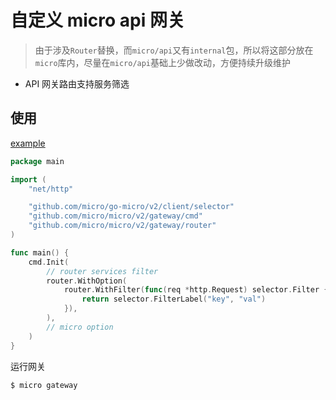 # 自定义 micro api 网关

> 由于涉及`Router`替换，而`micro/api`又有`internal`包，所以将这部分放在`micro`库内，尽量在`micro/api`基础上少做改动，方便持续升级维护

- API 网关路由支持服务筛选

## 使用

[example](/gateway/example/main.go)
```go
package main

import (
	"net/http"

	"github.com/micro/go-micro/v2/client/selector"
	"github.com/micro/micro/v2/gateway/cmd"
	"github.com/micro/micro/v2/gateway/router"
)

func main() {
	cmd.Init(
		// router services filter
		router.WithOption(
			router.WithFilter(func(req *http.Request) selector.Filter {
				return selector.FilterLabel("key", "val")
			}),
		),
		// micro option
	)
}
```

运行网关

```shell script
$ micro gateway
```
